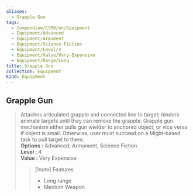 ```yaml
---
aliases:
  - Grapple Gun
tags:
  - Compendium/CSRD/en/Equipment
  - Equipment/Advanced
  - Equipment/Armament
  - Equipment/Science-Fiction
  - Equipment/Level/4
  - Equipment/Value/Very-Expensive
  - Equipment/Range/Long
title: Grapple Gun
collection: Equipment
kind: Equipment
---
```

## Grapple Gun  
  
>Attaches articulated grapple and connected line to target; hinders animate targets until they can remove the grapple. Grapple gun mechanism either pulls gun wielder to anchored object, or vice versa if object is small. Otherwise, user must succeed on a Might-based task to pull target to them.  
> **Options :** Advanced, Armament, Science Fiction  
> **Level :** 4  
> **Value :** Very Expensive  
>>[!note] Features  
>> - Long range  
>> - Medium Weapon